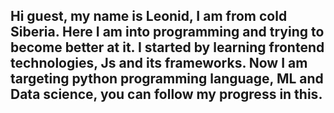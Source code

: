 ## Hi guest, my name is Leonid, I am from cold Siberia. Here I am into programming and trying to become better at it. I started by learning frontend technologies, Js and its frameworks. Now I am targeting python programming language, ML and Data science, you can follow my progress in this.

<!--
**leonixxx/leonixxx** is a ✨ _special_ ✨ repository because its `README.md` (this file) appears on your GitHub profile.

Here are some ideas to get you started:

- 🔭 I’m currently working on ...
- 🌱 I’m currently learning ...
- 👯 I’m looking to collaborate on ...
- 🤔 I’m looking for help with ...
- 💬 Ask me about ...
- 📫 How to reach me: ...
- 😄 Pronouns: ...
- ⚡ Fun fact: ...
-->
